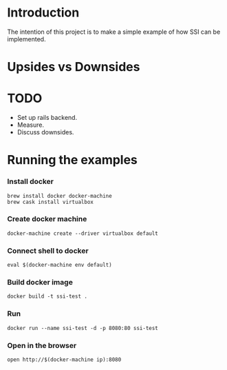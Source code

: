 # Introduction

The intention of this project is to make a simple example of how SSI can be implemented.


# Upsides vs Downsides



# TODO

* Set up rails backend.
* Measure.
* Discuss downsides.

# Running the examples
 
### Install docker
```
brew install docker docker-machine
brew cask install virtualbox
```

### Create docker machine
```
docker-machine create --driver virtualbox default
```

### Connect shell to docker
```
eval $(docker-machine env default)
```

### Build docker image
```
docker build -t ssi-test .
```

### Run
```
docker run --name ssi-test -d -p 8080:80 ssi-test
```

### Open in the browser

```
open http://$(docker-machine ip):8080
```


